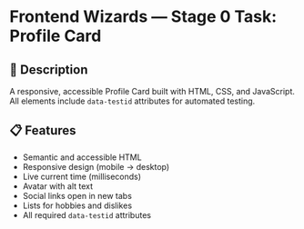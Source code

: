 # Frontend Wizards — Stage 0 Task: Profile Card

## 🚀 Description

A responsive, accessible Profile Card built with HTML, CSS, and JavaScript.  
All elements include `data-testid` attributes for automated testing.

## 📋 Features

- Semantic and accessible HTML
- Responsive design (mobile → desktop)
- Live current time (milliseconds)
- Avatar with alt text
- Social links open in new tabs
- Lists for hobbies and dislikes
- All required `data-testid` attributes
